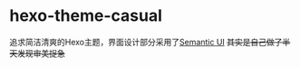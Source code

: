 #  hexo-theme-casual

追求简洁清爽的Hexo主题，界面设计部分采用了[Semantic UI](http://semantic-ui.com/) ~~其实是自己做了半天发现审美捉急~~
